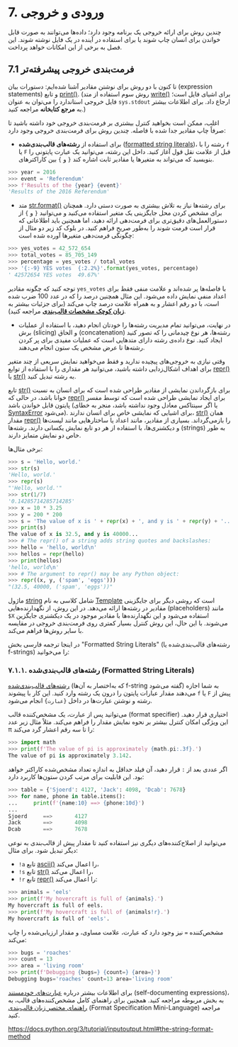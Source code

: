 # 7. ورودی و خروجی

چندین روش برای ارائه خروجی یک برنامه وجود دارد؛ داده‌ها می‌توانند به صورت قابل خواندن برای انسان چاپ شوند یا برای استفاده در آینده در یک فایل نوشته شوند. این فصل به برخی از این امکانات خواهد پرداخت.

## 7.1 فرمت‌بندی خروجی پیشرفته‌تر

تا کنون با دو روش برای نوشتن مقادیر آشنا شده‌ایم: دستورات بیان (expression statements) و تابع [print()](https://docs.python.org/3/library/functions.html#print)‎. (روش سوم استفاده از متد ‎[write()‎](https://docs.python.org/3/library/io.html#io.TextIOBase.write) برای اشیای فایل است؛ فایل خروجی استاندارد را می‌توان به عنوان ‎`sys.stdout`‎ ارجاع داد. برای اطلاعات بیشتر به **مرجع کتابخانه** مراجعه کنید.)

اغلب، ممکن است بخواهید کنترل بیشتری بر فرمت‌بندی خروجی خود داشته باشید تا صرفاً چاپ مقادیر جدا شده با فاصله. چندین روش برای فرمت‌بندی خروجی وجود دارد:

- برای استفاده از **رشته‌های قالب‌بندی‌شده** ([formatted string literals](https://docs.python.org/3/tutorial/inputoutput.html#tut-f-strings))، رشته را با ‎`f`‎ یا ‎`F`‎ قبل از علامت نقل قول آغاز کنید. داخل این رشته، می‌توانید یک عبارت پایتونی را بین کاراکترهای ‎`{`‎ و ‎`}`‎ بنویسید که می‌تواند به متغیرها یا مقادیر ثابت اشاره کند.

```python
>>> year = 2016
>>> event = 'Referendum'
>>> f'Results of the {year} {event}'
'Results of the 2016 Referendum'
```

- متد [‎str.format()‎](https://docs.python.org/3/library/stdtypes.html#str.format) برای رشته‌ها نیاز به تلاش بیشتری به صورت دستی دارد. همچنان از ‎`{`‎ و ‎`}`‎ برای مشخص کردن محل جایگزینی یک متغیر استفاده می‌کنید و می‌توانید دستورالعمل‌های دقیق‌تری برای فرمت‌دهی ارائه دهید، اما همچنین باید اطلاعاتی که قرار است فرمت شوند را به‌طور صریح فراهم کنید. در بلوک کد زیر دو مثال از چگونگی فرمت‌دهی متغیرها آورده شده است:

```python
>>> yes_votes = 42_572_654
>>> total_votes = 85_705_149
>>> percentage = yes_votes / total_votes
>>> '{:-9} YES votes  {:2.2%}'.format(yes_votes, percentage)
' 42572654 YES votes  49.67%'
```

توجه کنید که چگونه مقادیر ‎`yes_votes`‎ با فاصله‌ها پر شده‌اند و علامت منفی فقط برای اعداد منفی نمایش داده می‌شود. این مثال همچنین درصد را که در عدد 100 ضرب شده است، با دو رقم اعشار و به همراه علامت درصد چاپ می‌کند (برای جزئیات بیشتر به **[زبان کوچک مشخصات قالب‌بندی](https://docs.python.org/3/library/string.html#formatspec)** مراجعه کنید).

- در نهایت، می‌توانید تمام مدیریت رشته‌ها را خودتان انجام دهید، با استفاده از عملیات برش (slicing) و الحاق (concatenation) رشته‌ها، هر نوع چیدمانی را که تصور کنید ایجاد کنید. نوع داده‌ی رشته دارای متدهایی است که عملیات مفیدی برای پر کردن رشته‌ها تا عرض مشخص یک ستون انجام می‌دهند.

وقتی نیازی به خروجی‌های پیچیده ندارید و فقط می‌خواهید نمایش سریعی از چند متغیر برای اهداف اشکال‌زدایی داشته باشید، می‌توانید هر مقداری را با استفاده از توابع ‎[repr()](https://docs.python.org/3/library/functions.html#repr)‎ یا ‎[str()‎](https://docs.python.org/3/library/functions.html#repr) به رشته تبدیل کنید.

تابع ‎[str()‎](https://docs.python.org/3/library/stdtypes.html#str) برای بازگرداندن نمایشی از مقادیر طراحی شده است که برای انسان به نسبت خوانا باشد، در حالی که ‎[repr()‎](https://docs.python.org/3/library/functions.html#repr) برای ایجاد نمایشی طراحی شده است که توسط مفسر پایتون قابل خواندن باشد (یا اگر سینتاکس معادل وجود نداشته باشد، منجر به خطای ‎[SyntaxError](https://docs.python.org/3/library/exceptions.html#SyntaxError)‎ می‌شود). برای اشیایی که نمایشی خاص برای انسان ندارند، ‎[str()](https://docs.python.org/3/library/stdtypes.html#str)‎ همان مقدار ‎[repr()](https://docs.python.org/3/library/functions.html#repr)‎ را بازمی‌گرداند. بسیاری از مقادیر، مانند اعداد یا ساختارهایی مانند لیست‌ها و دیکشنری‌ها، با استفاده از هر دو تابع نمایش یکسانی دارند. رشته‌ها (strings) به طور خاص دو نمایش متمایز دارند.

برخی مثال‌ها:

```python
>>> s = 'Hello, world.'
>>> str(s)
'Hello, world.'
>>> repr(s)
"'Hello, world.'"
>>> str(1/7)
'0.14285714285714285'
>>> x = 10 * 3.25
>>> y = 200 * 200
>>> s = 'The value of x is ' + repr(x) + ', and y is ' + repr(y) + '...'
>>> print(s)
The value of x is 32.5, and y is 40000...
>>> # The repr() of a string adds string quotes and backslashes:
>>> hello = 'hello, world\n'
>>> hellos = repr(hello)
>>> print(hellos)
'hello, world\n'
>>> # The argument to repr() may be any Python object:
>>> repr((x, y, ('spam', 'eggs')))
"(32.5, 40000, ('spam', 'eggs'))"
```

ماژول [string](https://docs.python.org/3/library/string.html#module-string) شامل کلاسی به نام [Template](https://docs.python.org/3/library/string.html#string.Template) است که روشی دیگر برای جایگزینی مقادیر در رشته‌ها ارائه می‌دهد. در این روش، از نگهدارنده‌هایی (placeholders) مانند ‎`$X`‎ استفاده می‌شود و این نگهدارنده‌ها با مقادیر موجود در یک دیکشنری جایگزین می‌شوند. با این حال، این روش کنترل بسیار کمتری روی فرمت‌بندی خروجی در مقایسه با سایر روش‌ها فراهم می‌کند.

در اینجا ترجمه فارسی بخش "Formatted String Literals" (رشته‌های قالب‌بندی‌شده یا f-strings) را می‌خوانید:

### ۷.۱.۱. رشته‌های قالب‌بندی‌شده (Formatted String Literals)

[رشته‌های قالب‌بندی‌شده](https://docs.python.org/3/reference/lexical_analysis.html#f-strings) (که به‌اختصار به آن‌ها f-string گفته می‌شود) به شما اجازه می‌دهند مقدار عبارات پایتون را درون یک رشته وارد کنید. این کار با پیشوند `f` یا `F` پیش از رشته و نوشتن عبارت‌ها در داخل `{عبارت}` انجام می‌شود.

می‌توانید پس از عبارت، یک مشخص‌کننده قالب (format specifier) اختیاری قرار دهید. این ویژگی امکان کنترل بیشتر بر نحوه نمایش مقدار را فراهم می‌کند. مثلاً مثال زیر عدد π را تا سه رقم اعشار گرد می‌کند:

```python
>>> import math
>>> print(f'The value of pi is approximately {math.pi:.3f}.')
The value of pi is approximately 3.142.
```

اگر عددی بعد از `:` قرار دهید، آن فیلد حداقل به اندازه تعداد مشخص‌شده کاراکتر خواهد بود. این قابلیت برای مرتب کردن ستون‌ها کاربرد دارد:

```python
>>> table = {'Sjoerd': 4127, 'Jack': 4098, 'Dcab': 7678}
>>> for name, phone in table.items():
...     print(f'{name:10} ==> {phone:10d}')
...
Sjoerd     ==>       4127
Jack       ==>       4098
Dcab       ==>       7678
```

می‌توانید از اصلاح‌کننده‌های دیگری نیز استفاده کنید تا مقدار پیش از قالب‌بندی به نوعی دیگر تبدیل شود. برای مثال:

- `!a` تابع [ascii()](https://docs.python.org/3/library/functions.html#ascii) را اعمال می‌کند،
- `!s` تابع [str()](https://docs.python.org/3/library/stdtypes.html#str) را اعمال می‌کند،
- `!r` تابع [repr()](https://docs.python.org/3/library/functions.html#repr) را اعمال می‌کند:

```python
>>> animals = 'eels'
>>> print(f'My hovercraft is full of {animals}.')
My hovercraft is full of eels.
>>> print(f'My hovercraft is full of {animals!r}.')
My hovercraft is full of 'eels'.
```

مشخص‌کننده `=` نیز وجود دارد که عبارت، علامت مساوی، و مقدار ارزیابی‌شده را چاپ می‌کند:

```python
>>> bugs = 'roaches'
>>> count = 13
>>> area = 'living room'
>>> print(f'Debugging {bugs=} {count=} {area=}')
Debugging bugs='roaches' count=13 area='living room'
```

برای اطلاعات بیشتر درباره [عبارت‌های خودمستند](https://docs.python.org/3/whatsnew/3.8.html#bpo-36817-whatsnew) (self-documenting expressions)، به بخش مربوطه مراجعه کنید. همچنین برای راهنمای کامل مشخص‌کننده‌های قالب، به [راهنمای مختصر زبان قالب‌بندی](https://docs.python.org/3/library/string.html#formatspec) (Format Specification Mini-Language) مراجعه کنید.

https://docs.python.org/3/tutorial/inputoutput.html#the-string-format-method
